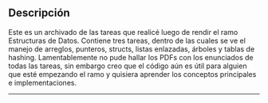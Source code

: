 Descripción
-----------
Este es un archivado de las tareas que realicé luego de rendir el 
ramo Estructuras de Datos. Contiene tres tareas, dentro de las cuales
se ve el manejo de arreglos, punteros, structs, listas enlazadas,
árboles y tablas de hashing.
Lamentablemente no pude hallar los PDFs con los enunciados de todas las
tareas, sin embargo creo que el código aún es útil para alguien que esté
empezando el ramo y quisiera aprender los conceptos principales e
implementaciones.
___
